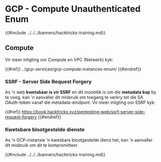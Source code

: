 # GCP - Compute Unauthenticated Enum

{{#include ../../../banners/hacktricks-training.md}}

## Compute

Vir meer inligting oor Compute en VPC (Netwerk) kyk:

{{#ref}}
../gcp-services/gcp-compute-instances-enum/
{{#endref}}

### SSRF - Server Side Request Forgery

As 'n web **kwetsbaar is vir SSRF** en dit moontlik is om die **metadata kop** by te voeg, kan 'n aanvaller dit misbruik om toegang te verkry tot die SA OAuth-token vanaf die metadata-eindpunt. Vir meer inligting oor SSRF kyk:

{{#ref}}
https://book.hacktricks.xyz/pentesting-web/ssrf-server-side-request-forgery
{{#endref}}

### Kwetsbare blootgestelde dienste

As 'n GCP-instansie 'n kwesbare blootgestelde diens het, kan 'n aanvaller dit misbruik om dit te kompromitteer.

{{#include ../../../banners/hacktricks-training.md}}
